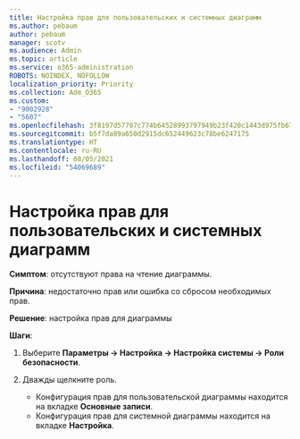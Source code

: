 ```yaml
---
title: Настройка прав для пользовательских и системных диаграмм
ms.author: pebaum
author: pebaum
manager: scotv
ms.audience: Admin
ms.topic: article
ms.service: o365-administration
ROBOTS: NOINDEX, NOFOLLOW
localization_priority: Priority
ms.collection: Adm_O365
ms.custom:
- "9002928"
- "5607"
ms.openlocfilehash: 3f8197d57707c774b64528993797949b23f420c1443d975fb676e3cc43b40faf
ms.sourcegitcommit: b5f7da89a650d2915dc652449623c78be6247175
ms.translationtype: HT
ms.contentlocale: ru-RU
ms.lasthandoff: 08/05/2021
ms.locfileid: "54069689"
---
```

# <a name="configure-privilege-for-user-and-system-chart"></a>Настройка прав для пользовательских и системных диаграмм

**Симптом**: отсутствуют права на чтение диаграммы.

**Причина**: недостаточно прав или ошибка со сбросом необходимых прав.

**Решение**: настройка прав для диаграммы

**Шаги**:

1. Выберите **Параметры -> Настройка -> Настройка системы -> Роли безопасности**.

2. Дважды щелкните роль.

    - Конфигурация прав для пользовательской диаграммы находится на вкладке **Основные записи**.
    - Конфигурация прав для системной диаграммы находится на вкладке **Настройка**.
